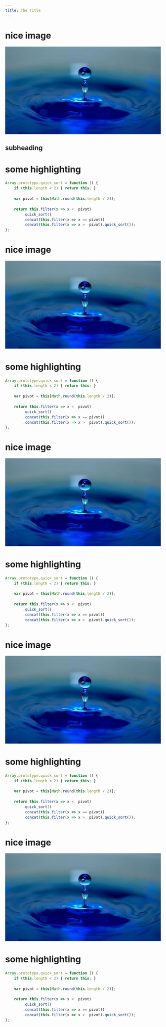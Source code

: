 ```yaml
---
title: The Title
---
```

nice image
==========

![droplet](images/droplet.jpg)

subheading
----------

some highlighting
=================

```javascript
Array.prototype.quick_sort = function () {
    if (this.length < 2) { return this; }

    var pivot = this[Math.round(this.length / 2)];

    return this.filter(x => x <  pivot)
        .quick_sort()
        .concat(this.filter(x => x == pivot))
        .concat(this.filter(x => x >  pivot).quick_sort());
};
```

nice image
==========

![droplet](images/droplet.jpg)

some highlighting
=================

```javascript
Array.prototype.quick_sort = function () {
    if (this.length < 2) { return this; }

    var pivot = this[Math.round(this.length / 2)];

    return this.filter(x => x <  pivot)
        .quick_sort()
        .concat(this.filter(x => x == pivot))
        .concat(this.filter(x => x >  pivot).quick_sort());
};
```

nice image
==========

![droplet](images/droplet.jpg)

some highlighting
=================

```javascript
Array.prototype.quick_sort = function () {
    if (this.length < 2) { return this; }

    var pivot = this[Math.round(this.length / 2)];

    return this.filter(x => x <  pivot)
        .quick_sort()
        .concat(this.filter(x => x == pivot))
        .concat(this.filter(x => x >  pivot).quick_sort());
};
```

nice image
==========

![droplet](images/droplet.jpg)

some highlighting
=================

```javascript
Array.prototype.quick_sort = function () {
    if (this.length < 2) { return this; }

    var pivot = this[Math.round(this.length / 2)];

    return this.filter(x => x <  pivot)
        .quick_sort()
        .concat(this.filter(x => x == pivot))
        .concat(this.filter(x => x >  pivot).quick_sort());
};
```

nice image
==========

![droplet](images/droplet.jpg)

some highlighting
=================

```javascript
Array.prototype.quick_sort = function () {
    if (this.length < 2) { return this; }

    var pivot = this[Math.round(this.length / 2)];

    return this.filter(x => x <  pivot)
        .quick_sort()
        .concat(this.filter(x => x == pivot))
        .concat(this.filter(x => x >  pivot).quick_sort());
};
```

